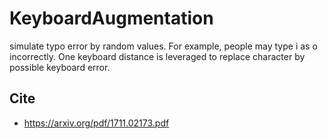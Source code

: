 # KeyboardAugmentation

simulate typo error by random values. For example, people may type i as o incorrectly. One keyboard distance is leveraged to replace character by possible keyboard error.

## Cite

- https://arxiv.org/pdf/1711.02173.pdf
